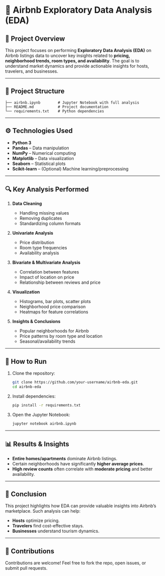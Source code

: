 # 🏡 Airbnb Exploratory Data Analysis (EDA)

## 📌 Project Overview

This project focuses on performing **Exploratory Data Analysis (EDA)** on Airbnb listings data to uncover key insights related to **pricing, neighborhood trends, room types, and availability**.
The goal is to understand market dynamics and provide actionable insights for hosts, travelers, and businesses.

---

## 📂 Project Structure

```
├── airbnb.ipynb        # Jupyter Notebook with full analysis
├── README.md           # Project documentation
└── requirements.txt    # Python dependencies
```

---

## ⚙️ Technologies Used

* **Python 3**
* **Pandas** – Data manipulation
* **NumPy** – Numerical computing
* **Matplotlib** – Data visualization
* **Seaborn** – Statistical plots
* **Scikit-learn** – (Optional) Machine learning/preprocessing

---

## 🔍 Key Analysis Performed

1. **Data Cleaning**

   * Handling missing values
   * Removing duplicates
   * Standardizing column formats

2. **Univariate Analysis**

   * Price distribution
   * Room type frequencies
   * Availability analysis

3. **Bivariate & Multivariate Analysis**

   * Correlation between features
   * Impact of location on price
   * Relationship between reviews and price

4. **Visualization**

   * Histograms, bar plots, scatter plots
   * Neighborhood price comparison
   * Heatmaps for feature correlations

5. **Insights & Conclusions**

   * Popular neighborhoods for Airbnb
   * Price patterns by room type and location
   * Seasonal/availability trends

---

## 🚀 How to Run

1. Clone the repository:

   ```bash
   git clone https://github.com/your-username/airbnb-eda.git
   cd airbnb-eda
   ```
2. Install dependencies:

   ```bash
   pip install -r requirements.txt
   ```
3. Open the Jupyter Notebook:

   ```bash
   jupyter notebook airbnb.ipynb
   ```

---

## 📊 Results & Insights

* **Entire homes/apartments** dominate Airbnb listings.
* Certain neighborhoods have significantly **higher average prices**.
* **High review counts** often correlate with **moderate pricing** and better availability.

---

## 🏁 Conclusion

This project highlights how EDA can provide valuable insights into Airbnb’s marketplace. Such analysis can help:

* **Hosts** optimize pricing.
* **Travelers** find cost-effective stays.
* **Businesses** understand tourism dynamics.

---

## 🤝 Contributions

Contributions are welcome! Feel free to fork the repo, open issues, or submit pull requests.
